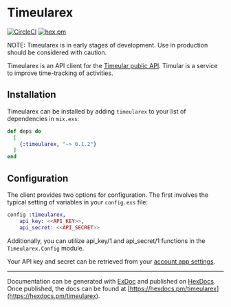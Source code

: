 # Timeularex
[![CircleCI](https://circleci.com/gh/r-frederick/timeularex.svg?style=shield)](https://circleci.com/gh/r-frederick/timeularex)
[![hex.pm](https://img.shields.io/badge/hex-0.1.0-blue.svg)](https://hex.pm/packages/timeularex)

NOTE: Timeularex is in early stages of development. Use in production
should be considered with caution.

Timeularex is an API client for the [Timeular public API](http://developers.timeular.com/public-api/).
Timular is a service to improve time-tracking of activities.

## Installation

Timeularex can be installed by adding `timeularex` to your list of 
dependencies in `mix.exs`:

```elixir
def deps do
  [
    {:timeularex, "~> 0.1.2"}
  ]
end
```

## Configuration

The client provides two options for configuration. The first involves the
  typical setting of variables in your `config.exs` file:

```elixir
config :timeularex,
    api_key: <<API_KEY>>,
    api_secret: <<API_SECRET>>
```

Additionally, you can utilize api_key/1 and api_secret/1 functions in 
the `Timeularex.Config` module.

Your API key and secret can be retrieved from your 
[account app settings](https://profile.timeular.com/#/app/account).


---
Documentation can be generated with [ExDoc](https://github.com/elixir-lang/ex_doc)
and published on [HexDocs](https://hexdocs.pm). Once published, the docs can
be found at [https://hexdocs.pm/timeularex](https://hexdocs.pm/timeularex).
